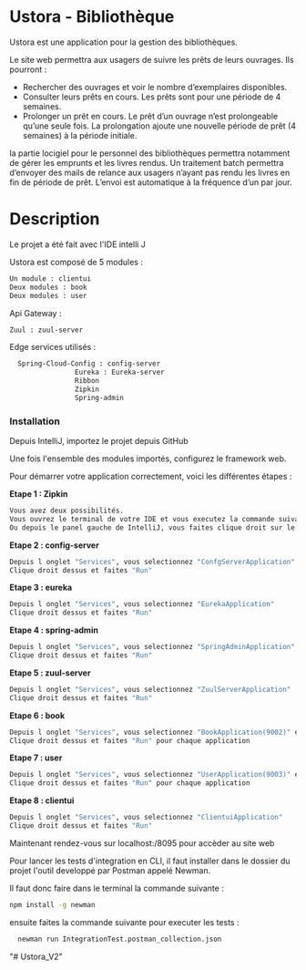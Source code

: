 # Ustora - Bibliothèque

Ustora est une application pour la gestion des bibliothèques.


Le site web permettra aux usagers de suivre les prêts de leurs ouvrages. Ils pourront :

  - Rechercher des ouvrages et voir le nombre d’exemplaires disponibles.
  - Consulter leurs prêts en cours. Les prêts sont pour une période de 4 semaines.
  - Prolonger un prêt en cours. Le prêt d’un ouvrage n’est prolongeable qu’une seule fois. La prolongation ajoute une nouvelle période de prêt (4 semaines) à la période initiale.

la partie locigiel pour le personnel des bibliothèques permettra notamment de gérer les emprunts et les livres rendus. Un traitement batch permettra d’envoyer des mails de relance aux usagers n’ayant pas rendu les livres en fin de période de prêt. L’envoi est automatique à la fréquence d’un par jour.

# Description

Le projet a été fait avec l'IDE intelli J

Ustora est composé de 5 modules :
```sh
Un module : clientui
Deux modules : book
Deux modules : user
```

Api Gateway :
```sh
Zuul : zuul-server
```

Edge services utilisés :
```sh
  Spring-Cloud-Config : config-server
                Eureka : Eureka-server
                Ribbon
                Zipkin
                Spring-admin
```
### Installation

Depuis IntelliJ, importez le projet depuis GitHub

Une fois l'ensemble des modules importés, configurez le framework web.

Pour démarrer votre application correctement, voici les différentes étapes :

**Etape 1 : Zipkin** 
```sh
Vous avez deux possibilités.
Vous ouvrez le terminal de votre IDE et vous executez la commande suivante "java -jar yourPath/zipkin-server-2.6.1-exec.jar".
Ou depuis le panel gauche de IntelliJ, vous faites clique droit sur le fichier "zipkin-server-2.6.1-exec.jar" et vous choisissez "Run zipkin-server-2.6.1-exec.jar"
 ```
**Etape 2 : config-server** 
 ```sh
 Depuis l onglet "Services", vous selectionnez "ConfgServerApplication"
 Clique droit dessus et faites "Run"
  ```
  **Etape 3 : eureka** 
 ```sh
 Depuis l onglet "Services", vous selectionnez "EurekaApplication"
 Clique droit dessus et faites "Run"
  ```
  
  **Etape 4 : spring-admin** 
 ```sh
 Depuis l onglet "Services", vous selectionnez "SpringAdminApplication"
 Clique droit dessus et faites "Run"
  ```
  **Etape 5 : zuul-server** 
 ```sh
 Depuis l onglet "Services", vous selectionnez "ZuulServerApplication"
 Clique droit dessus et faites "Run"
  ```
**Etape 6 : book** 
 ```sh
 Depuis l onglet "Services", vous selectionnez "BookApplication(9002)" et "BookApplication(9022)"
 Clique droit dessus et faites "Run" pour chaque application
  ```
  **Etape 7 : user** 
 ```sh
 Depuis l onglet "Services", vous selectionnez "UserApplication(9003)" et "UserApplication(9033)"
 Clique droit dessus et faites "Run" pour chaque application
  ```
 **Etape 8 : clientui** 
 ```sh
 Depuis l onglet "Services", vous selectionnez "ClientuiApplication"
 Clique droit dessus et faites "Run"
  ```
  
  Maintenant rendez-vous sur localhost:/8095 pour accèder au site web
  
  Pour lancer les tests d'integration en CLI, il faut installer dans le dossier du projet l'outil developpé par Postman appelé Newman.
  
  Il faut donc faire dans le terminal la commande suivante :
  ```sh
  npm install -g newman
  ```
  ensuite faites la commande suivante pour executer les tests :
  ```sh
    newman run IntegrationTest.postman_collection.json
  ```
  
 
"# Ustora_V2" 
